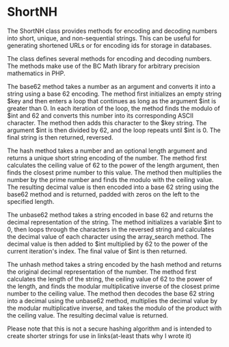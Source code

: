 # ShortNH

The ShortNH class provides methods for encoding and decoding numbers into short, unique, and non-sequential strings. This can be useful for generating shortened URLs or for encoding ids for storage in databases.

The class defines several methods for encoding and decoding numbers. The methods make use of the BC Math library for arbitrary precision mathematics in PHP.

The base62 method takes a number as an argument and converts it into a string using a base 62 encoding. The method first initializes an empty string $key and then enters a loop that continues as long as the argument $int is greater than 0. In each iteration of the loop, the method finds the modulo of $int and 62 and converts this number into its corresponding ASCII character. The method then adds this character to the $key string. The argument $int is then divided by 62, and the loop repeats until $int is 0. The final string is then returned, reversed.

The hash method takes a number and an optional length argument and returns a unique short string encoding of the number. The method first calculates the ceiling value of 62 to the power of the length argument, then finds the closest prime number to this value. The method then multiplies the number by the prime number and finds the modulo with the ceiling value. The resulting decimal value is then encoded into a base 62 string using the base62 method and is returned, padded with zeros on the left to the specified length.

The unbase62 method takes a string encoded in base 62 and returns the decimal representation of the string. The method initializes a variable $int to 0, then loops through the characters in the reversed string and calculates the decimal value of each character using the array_search method. The decimal value is then added to $int multiplied by 62 to the power of the current iteration's index. The final value of $int is then returned.

The unhash method takes a string encoded by the hash method and returns the original decimal representation of the number. The method first calculates the length of the string, the ceiling value of 62 to the power of the length, and finds the modular multiplicative inverse of the closest prime number to the ceiling value. The method then decodes the base 62 string into a decimal using the unbase62 method, multiplies the decimal value by the modular multiplicative inverse, and takes the modulo of the product with the ceiling value. The resulting decimal value is returned.

Please note that this is not a secure hashing algorithm and is intended to create shorter strings for use in links(at-least thats why I wrote it)
